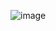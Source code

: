 ![image](https://github.com/sw1asslhH/EscapeFromTarkov-EFT/assets/172580255/ea8dbb04-ac71-4f17-bb64-608ce4a66f82)
